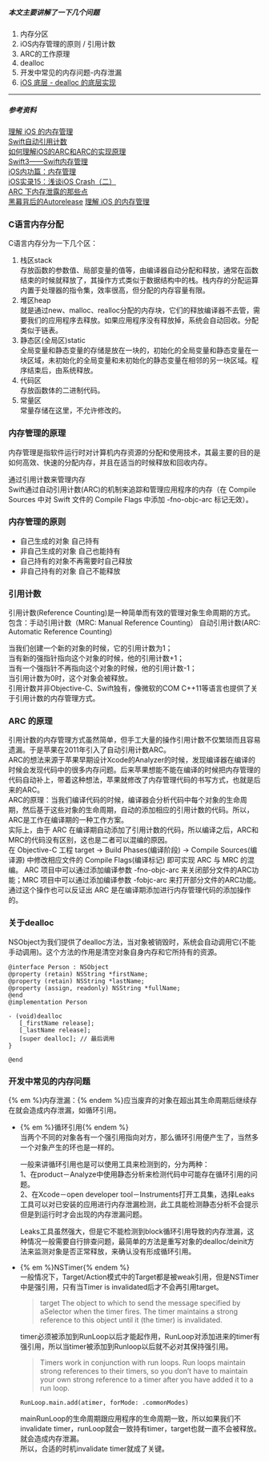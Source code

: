 ##### 本文主要讲解了一下几个问题
1. 内存分区
2. iOS内存管理的原则 / 引用计数
3. ARC的工作原理
4. dealloc
5. 开发中常见的内存问题-内存泄漏  
6. [iOS 底层 - dealloc 的底层实现](https://www.jianshu.com/p/5aee2e571f6b)  

-----

##### 参考资料   
[理解 iOS 的内存管理](http://blog.devtang.com/2016/07/30/ios-memory-management/)  
[Swift自动引用计数](http://wiki.jikexueyuan.com/project/swift/chapter2/16_Automatic_Reference_Counting.html)  
[如何理解iOS的ARC和ARC的实现原理](http://www.jianshu.com/p/a512b19d8729)  
[Swift3——Swift内存管理](https://icocos.github.io/2017/05/23/Swift3——Swift内存管理/)  
[iOS内功篇：内存管理](http://www.jianshu.com/p/8b1ed04b3ba9)  
[iOS实录15：浅谈iOS Crash（二）](http://www.bijishequ.com/detail/428584?p=)  
[ARC 下内存泄露的那些点](https://www.zybuluo.com/MicroCai/note/67734)  
[黑幕背后的Autorelease](https://blog.sunnyxx.com/2014/10/15/behind-autorelease/)
[理解 iOS 的内存管理](http://blog.devtang.com/2016/07/30/ios-memory-management/)
### C语言内存分配

C语言内存分为一下几个区：  
1. 栈区stack  
    存放函数的参数值、局部变量的值等，由编译器自动分配和释放，通常在函数结束的时候就释放了，其操作方式类似于数据结构中的栈。栈内存的分配运算内置于处理器的指令集，效率很高，但分配的内存容量有限。  
2. 堆区heap  
    就是通过new、malloc、realloc分配的内存块，它们的释放编译器不去管，需要我们的应用程序去释放。如果应用程序没有释放掉，系统会自动回收。分配类似于链表。  
3. 静态区(全局区)static  
    全局变量和静态变量的存储是放在一块的，初始化的全局变量和静态变量在一块区域，未初始化的全局变量和未初始化的静态变量在相邻的另一块区域。程序结束后，由系统释放。  
4. 代码区  
    存放函数体的二进制代码。  
5. 常量区  
    常量存储在这里，不允许修改的。


### 内存管理的原理

内存管理是指软件运行时对计算机内存资源的分配和使用技术，其最主要的目的是如何高效、快速的分配内存，并且在适当的时候释放和回收内存。  

通过引用计数来管理内存  
Swift通过自动引用计数(ARC)的机制来追踪和管理应用程序的内存（在 Compile Sources 中对 Swift 文件的 Compile Flags 中添加 -fno-objc-arc 标记无效）。

### 内存管理的原则

* 自己生成的对象 自己持有
* 非自己生成的对象 自己也能持有
* 自己持有的对象不再需要时自己释放
* 非自己持有的对象 自己不能释放

### 引用计数

引用计数\(Reference Counting\)是一种简单而有效的管理对象生命周期的方式。  
包含：手动引用计数（MRC: Manual Reference Counting） 自动引用计数\(ARC: Automatic Reference Counting\)

当我们创建一个新的对象的时候，它的引用计数为1；  
当有新的强指针指向这个对象的时候，他的引用计数+1；  
当有一个强指针不再指向这个对象的时候，他的引用计数-1；  
当引用计数为0时，这个对象会被释放。  
引用计数并非Objective-C、Swift独有，像微软的COM C++11等语言也提供了关于引用计数的内存管理方式。

### ARC 的原理

引用计数的内存管理方式虽然简单，但手工大量的操作引用计数不仅繁琐而且容易遗漏。于是苹果在2011年引入了自动引用计数ARC。  
ARC的想法来源于苹果早期设计Xcode的Analyzer的时候，发现编译器在编译的时候会发现代码中的很多内存问题。后来苹果想能不能在编译的时候把内存管理的代码自动补上，带着这种想法，苹果就修改了内存管理代码的书写方式，也就是后来的ARC。  
ARC的原理：当我们编译代码的时候，编译器会分析代码中每个对象的生命周期，然后基于这些对象的生命周期，自动的添加相应的引用计数的代码。所以，ARC是工作在编译期的一种工作方案。  
实际上，由于 ARC 在编译期自动添加了引用计数的代码，所以编译之后，ARC和MRC的代码没有区别，这也是二者可以混编的原因。  
在 Objective-C 工程 target -&gt; Build Phases\(编译阶段\) -&gt; Compile Sources\(编译源\) 中修改相应文件的 Compile Flags\(编译标记\) 即可实现 ARC 与 MRC 的混编。 ARC 项目中可以通过添加编译参数 -fno-objc-arc 来关闭部分文件的ARC功能；MRC 项目中可以通过添加编译参数 -fobjc-arc 来打开部分文件的ARC功能。通过这个操作也可以反证出 ARC 是在编译期添加进行内存管理代码的添加操作的。

### 关于dealloc

NSObject为我们提供了dealloc方法，当对象被销毁时，系统会自动调用它(不能手动调用)。这个方法的作用是清空对象自身内存和它所持有的资源。 
```
@interface Person : NSObject
@property (retain) NSString *firstName;
@property (retain) NSString *lastName;
@property (assign, readonly) NSString *fullName;
@end
@implementation Person

- (void)dealloc
   [_firstName release];
   [_lastName release];
   [super dealloc]; // 最后调用
}

@end
```

### 开发中常见的内存问题

{% em %}内存泄漏：{% endem %}应当废弃的对象在超出其生命周期后继续存在就会造成内存泄漏，如循环引用。

* {% em %}循环引用{% endem %}  
   当两个不同的对象各有一个强引用指向对方，那么循环引用便产生了，当然多一个对象产生的环也是一样的。    

   一般来讲循环引用也是可以使用工具来检测到的，分为两种：  
   1、在product－Analyze中使用静态分析来检测代码中可能存在循环引用的问题。  
   2、在Xcode－open developer tool－Instruments打开工具集，选择Leaks工具可以对已安装的应用进行内存泄漏检测，此工具能检测静态分析不会提示但是到运行时才会出现的内存泄漏问题。
   
   Leaks工具虽然强大，但是它不能检测到block循环引用导致的内存泄漏，这种情况一般需要自行排查问题，最简单的方法是重写对象的dealloc/deinit方法来监测对象是否正常释放，来确认没有形成循环引用。
   
* {% em %}NSTimer{% endem %}  
   一般情况下，Target/Action模式中的Target都是被weak引用，但是NSTimer中是强引用，只有当Timer is invalidated后才不会再引用target。
   
   > target The object to which to send the message specified by aSelector when the timer fires. The timer maintains a strong reference to this object until it (the timer) is invalidated.
   
   timer必须被添加到RunLoop以后才能起作用，RunLoop对添加进来的timer有强引用，所以当timer被添加到Runloop以后就不必对其保持强引用。  
   > Timers work in conjunction with run loops. Run loops maintain strong references to their timers, so you don’t have to maintain your own strong reference to a timer after you have added it to a run loop.

   ```
   RunLoop.main.add(atimer, forMode: .commonModes)
   ``` 
   mainRunLoop的生命周期跟应用程序的生命周期一致，所以如果我们不invalidate timer，runLoop就会一致持有timer，target也就一直不会被释放。就会造成内存泄漏。   
   所以，合适的时机invalidate timer就成了关键。

